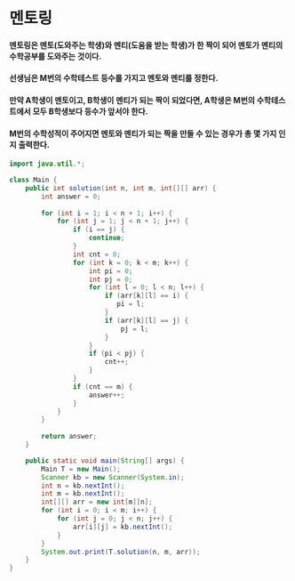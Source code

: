 # 멘토링

#### 멘토링은 멘토(도와주는 학생)와 멘티(도움을 받는 학생)가 한 짝이 되어 멘토가 멘티의 수학공부를 도와주는 것이다.

#### 선생님은 M번의 수학테스트 등수를 가지고 멘토와 멘티를 정한다.

#### 만약 A학생이 멘토이고, B학생이 멘티가 되는 짝이 되었다면, A학생은 M번의 수학테스트에서 모두 B학생보다 등수가 앞서야 한다.

#### M번의 수학성적이 주어지면 멘토와 멘티가 되는 짝을 만들 수 있는 경우가 총 몇 가지 인지 출력한다.

```java
import java.util.*;

class Main {
    public int solution(int n, int m, int[][] arr) {
        int answer = 0;
        
        for (int i = 1; i < n + 1; i++) {
            for (int j = 1; j < n + 1; j++) {
                if (i == j) {
                    continue;
                }
                int cnt = 0;
                for (int k = 0; k < m; k++) {
                    int pi = 0;
                    int pj = 0;
                    for (int l = 0; l < n; l++) {
                        if (arr[k][l] == i) {
                           pi = l; 
                        }
                        if (arr[k][l] == j) {
                            pj = l;
                        }
                    }
                    if (pi < pj) {
                        cnt++;
                    }
                }
                if (cnt == m) {
                    answer++;
                }
            }
        }
        
        return answer;
    }

    public static void main(String[] args) {
        Main T = new Main();
        Scanner kb = new Scanner(System.in);
        int n = kb.nextInt();
        int m = kb.nextInt();
        int[][] arr = new int[m][n];
        for (int i = 0; i < m; i++) {
            for (int j = 0; j < n; j++) {
                arr[i][j] = kb.nextInt();
            }
        }
        System.out.print(T.solution(n, m, arr));
    }
}
```